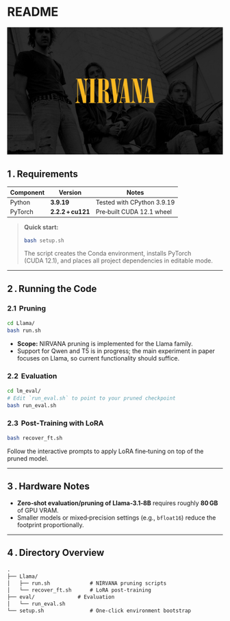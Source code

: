 # README

![alt text](cover1-compressed.jpg)

## 1 . Requirements

| Component | Version | Notes |
|-----------|---------|-------|
| Python    | **3.9.19** | Tested with CPython 3.9.19 |
| PyTorch   | **2.2.2 + cu121** | Pre‑built CUDA 12.1 wheel |

> **Quick start:**  
> ```bash
> bash setup.sh
> ```  
> The script creates the Conda environment, installs PyTorch (CUDA 12.1), and places all project dependencies in editable mode.

---

## 2 . Running the Code

### 2.1  Pruning
```bash
cd Llama/
bash run.sh
````

* **Scope:** NIRVANA pruning is implemented for the Llama family.
* Support for Qwen and T5 is in progress; the main experiment in paper focuses on Llama, so current functionality should suffice.

### 2.2  Evaluation

```bash
cd lm_eval/
# Edit `run_eval.sh` to point to your pruned checkpoint
bash run_eval.sh
```

### 2.3  Post‑Training with LoRA

```bash
bash recover_ft.sh
```

Follow the interactive prompts to apply LoRA fine‑tuning on top of the pruned model.

---

## 3 . Hardware Notes

* **Zero‑shot evaluation/pruning of Llama‑3.1‑8B** requires roughly **80 GB** of GPU VRAM.
* Smaller models or mixed‑precision settings (e.g., `bfloat16`) reduce the footprint proportionally.

---

## 4 . Directory Overview

```
.
├── Llama/                 
│   ├── run.sh             # NIRVANA pruning scripts
│   └── recover_ft.sh      # LoRA post‑training
├── eval/              # Evaluation
│   └── run_eval.sh
└── setup.sh               # One‑click environment bootstrap
        
```

